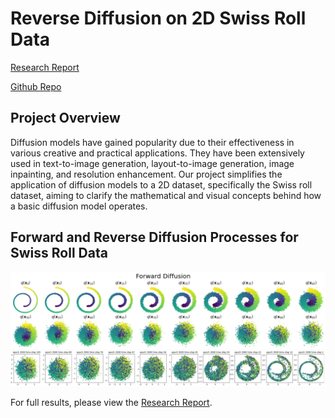 # Reverse Diffusion on 2D Swiss Roll Data

[Research Report](https://github.com/ester-tsai/diffusion_model_spiral_data/blob/main/Reverse%20Diffusion%20on%202D%20Spirals.pdf) 

[Github Repo](https://github.com/ester-tsai/diffusion_model_spiral_data)

## Project Overview
Diffusion models have gained popularity due to their effectiveness in various creative and practical applications. They have been extensively used in text-to-image generation, layout-to-image generation, image inpainting, and resolution enhancement. Our project simplifies the application of diffusion models to a 2D dataset, specifically the Swiss roll dataset, aiming to clarify the mathematical and visual concepts behind how a basic diffusion model operates.

## Forward and Reverse Diffusion Processes for Swiss Roll Data

<img src="images/spiral forward diffusion (colored).png?raw=true"/>
<img src="images/spiral reverse diffusion (colored).png?raw=true"/>

For full results, please view the [Research Report](https://github.com/ester-tsai/diffusion_model_spiral_data/blob/main/Reverse%20Diffusion%20on%202D%20Spirals.pdf).
